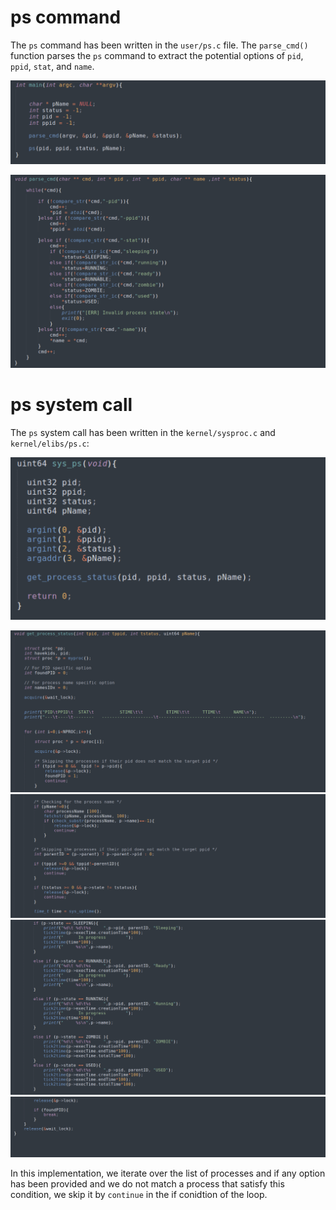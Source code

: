 # ps command
The `ps` command has been written in the `user/ps.c` file. The `parse_cmd()` function parses the `ps` command to extract the potential options of `pid`, `ppid`, `stat`, and `name`.


![cmd](https://github.com/gkiarashv/xv6/blob/main/images/psusermain.png)


![cmd](https://github.com/gkiarashv/xv6/blob/main/images/psuserparse.png)


# ps system call
The `ps` system call has been written in the `kernel/sysproc.c` and `kernel/elibs/ps.c`:

![cmd](https://github.com/gkiarashv/xv6/blob/main/images/sysps.png)

![cmd](https://github.com/gkiarashv/xv6/blob/main/images/psimp1.png)
![cmd](https://github.com/gkiarashv/xv6/blob/main/images/psimp2.png)
![cmd](https://github.com/gkiarashv/xv6/blob/main/images/psimp3.png)
![cmd](https://github.com/gkiarashv/xv6/blob/main/images/psimp4.png)


In this implementation, we iterate over the list of processes and if any option has been provided and we do not match a process that satisfy this condition, we skip it by `continue` in the if conidtion of the loop.
